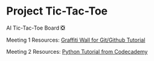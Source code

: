 # Project Tic-Tac-Toe
AI Tic-Tac-Toe Board :negative_squared_cross_mark:

Meeting 1 Resources:
[Graffiti Wall for Git/Github Tutorial](http://eceusc.ucsd.edu/open-source/workshop1)

Meeting 2 Resources:
[Python Tutorial from Codecademy](https://www.codecademy.com/learn/learn-python)
